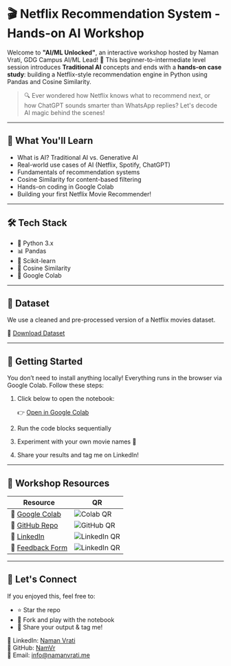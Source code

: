 
# 🎬 Netflix Recommendation System - Hands-on AI Workshop

Welcome to **"AI/ML Unlocked"**, an interactive workshop hosted by Naman Vrati, GDG Campus AI/ML Lead! 🚀
This beginner-to-intermediate level session introduces **Traditional AI** concepts and ends with a **hands-on case study**: building a Netflix-style recommendation engine in Python using Pandas and Cosine Similarity.

> 🔍 Ever wondered how Netflix knows what to recommend next, or how ChatGPT sounds smarter than WhatsApp replies? Let's decode AI magic behind the scenes!

---

## 📌 What You'll Learn

- What is AI? Traditional AI vs. Generative AI
- Real-world use cases of AI (Netflix, Spotify, ChatGPT)
- Fundamentals of recommendation systems
- Cosine Similarity for content-based filtering
- Hands-on coding in Google Colab
- Building your first Netflix Movie Recommender!

---

## 🛠️ Tech Stack

- 🐍 Python 3.x
- 📊 Pandas
- 🔬 Scikit-learn
- 🔗 Cosine Similarity
- 🧠 Google Colab

---

## 📂 Dataset

We use a cleaned and pre-processed version of a Netflix movies dataset.

📁 [Download Dataset](https://www.kaggle.com/datasets/shivamb/netflix-shows)

---

## 🚀 Getting Started

You don’t need to install anything locally! Everything runs in the browser via Google Colab. Follow these steps:

1. Click below to open the notebook:

   👉 [Open in Google Colab](https://colab.research.google.com/github/NamVr/Netflix-Recommendation-System/blob/main/notebook.ipynb)

2. Run the code blocks sequentially
3. Experiment with your own movie names 🎥
4. Share your results and tag me on LinkedIn!

---

## 📸 Workshop Resources

| Resource | QR |
|---------|-----------|
| 🔗 [Google Colab](https://colab.research.google.com/github/NamVr/Netflix-Recommendation-System/blob/main/notebook.ipynb) | ![Colab QR](https://api.qrserver.com/v1/create-qr-code/?size=120x120&data=https://colab.research.google.com/github/NamVr/Netflix-Recommendation-System/blob/main/notebook.ipynb) |
| 🐙 [GitHub Repo](https://github.com/NamVr/Netflix-Recommendation-System/) | ![GitHub QR](https://api.qrserver.com/v1/create-qr-code/?size=120x120&data=https://github.com/NamVr/Netflix-Recommendation-System/) |
| 💼 [LinkedIn](https://linkedin.com/in/yourprofile) | ![LinkedIn QR](https://api.qrserver.com/v1/create-qr-code/?size=120x120&data=https://linkedin.com/in/namanvrati) |
| 📝 [Feedback Form](https://forms.gle/1dMRPY8hisXzBWNRA) | ![LinkedIn QR](https://api.qrserver.com/v1/create-qr-code/?size=120x120&data=https://forms.gle/1dMRPY8hisXzBWNRA) |

---

## 💬 Let's Connect

If you enjoyed this, feel free to:
- ⭐ Star the repo
- 🧠 Fork and play with the notebook
- 📸 Share your output & tag me!

🔗 LinkedIn: [Naman Vrati](https://linkedin.com/in/namanvrati)  
🐙 GitHub: [NamVr](https://github.com/NamVr)  
📧 Email: info@namanvrati.me
